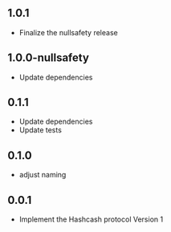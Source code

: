 ## 1.0.1
- Finalize the nullsafety release

## 1.0.0-nullsafety
- Update dependencies

## 0.1.1
- Update dependencies
- Update tests

## 0.1.0
- adjust naming

## 0.0.1
- Implement the Hashcash protocol Version 1 
